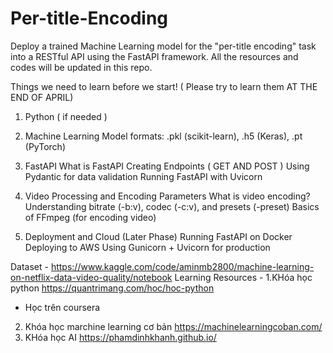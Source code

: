 # Per-title-Encoding
Deploy a trained Machine Learning model for the "per-title encoding" task into a RESTful API using the FastAPI framework.
All the resources and codes will be updated in this repo.

Things we need to learn before we start! ( Please try to learn them AT THE END OF APRIL)
1. Python ( if needed )
   
3. Machine Learning
   Model formats: .pkl (scikit-learn), .h5 (Keras), .pt (PyTorch)

4. FastAPI
   What is FastAPI
   Creating Endpoints ( GET AND POST )
   Using Pydantic for data validation
   Running FastAPI with Uvicorn


6. Video Processing and Encoding Parameters
   What is video encoding?
   Understanding bitrate (-b:v), codec (-c:v), and presets (-preset)
   Basics of FFmpeg (for encoding video)


8. Deployment and Cloud (Later Phase)
   Running FastAPI on Docker
   Deploying to AWS
   Using Gunicorn + Uvicorn for production

Dataset - https://www.kaggle.com/code/aminmb2800/machine-learning-on-netflix-data-video-quality/notebook
Learning Resources -
1.KHóa học python
https://quantrimang.com/hoc/hoc-python
+ Học trên coursera
2. Khóa học marchine learning cơ bản
https://machinelearningcoban.com/
3. KHóa học AI
https://phamdinhkhanh.github.io/
